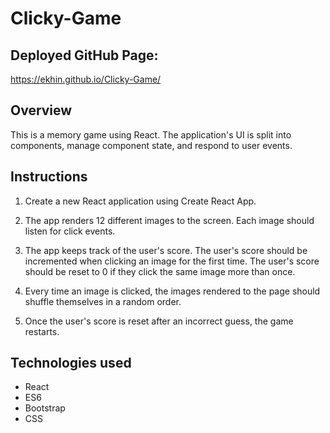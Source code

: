 # Clicky-Game

## Deployed GitHub Page:

https://ekhin.github.io/Clicky-Game/

## Overview

This is a memory game using React. The application's UI is split into components, manage component state, and respond to user events.

## Instructions

1. Create a new React application using Create React App.

2. The app renders 12 different images to the screen. Each image should listen for click events.

3. The app keeps track of the user's score. The user's score should be incremented when clicking an image for the first time. The user's score should be reset to 0 if they click the same image more than once.

4. Every time an image is clicked, the images rendered to the page should shuffle themselves in a random order.

5. Once the user's score is reset after an incorrect guess, the game restarts.

## Technologies used

* React
* ES6
* Bootstrap
* CSS